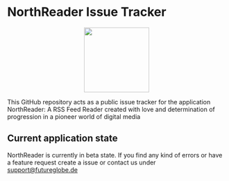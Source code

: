 # NorthReader Issue Tracker

<p align="center">
  <img src="https://raw.githubusercontent.com/Futureglobe/NorthReader/master/appIcon.png" width="150"/>
</p>


This GitHub repository acts as a public issue tracker for the application NorthReader: A RSS Feed Reader created with love and determination of progression in a pioneer world of digital media


## Current application state

NorthReader is currently in beta state. If you find any kind of errors or have a feature request create a issue or contact us under 
[support@futureglobe.de](mailto:support@futureglobe.de)
